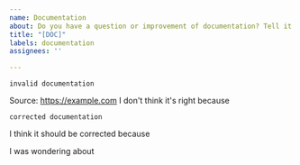 ```yaml
---
name: Documentation
about: Do you have a question or improvement of documentation? Tell it here
title: "[DOC]"
labels: documentation
assignees: ''

---
```


<!--Put && as a seperator if this issue concerns more than one thing

Repo:
<!--If it is of the documentation here, type Support KB-->


<!--Invalid documentation, plus source (if applicable)-->
    invalid documentation
Source: https://example.com
I don't think it's right because

<!--Correction, plus reason (if applicable)-->
    corrected documentation
I think it should be corrected because

<!--Questions?-->
I was wondering about
